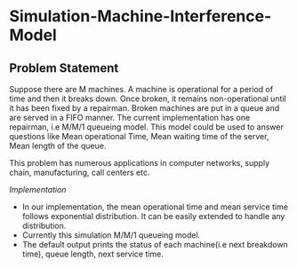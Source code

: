 # Simulation-Machine-Interference-Model

Problem Statement
---
Suppose there are M machines. A machine is operational for a period of time and then it breaks down.
Once broken, it remains non-operational until it has been fixed by a repairman. Broken machines are put in a queue
and are served in a FIFO manner. The current implementation has one repairman, i.e M/M/1 queueing model. This model could be used to
answer questions like Mean operational Time, Mean waiting time of the server, Mean length of the queue. 

This problem has numerous applications in computer networks, supply chain, manufacturing, call centers etc.

*Implementation*

* In our implementation, the mean operational time and mean service time follows  exponential distribution. It can be easily extended to handle any distribution.
* Currently this simulation M/M/1 queueing model.
* The default output prints the status of each machine(i.e next breakdown time), queue length, next service time.

